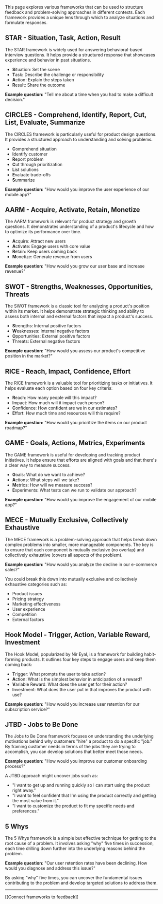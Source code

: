 This page explores various frameworks that can be used to structure feedback and problem-solving approaches in different contexts. Each framework provides a unique lens through which to analyze situations and formulate responses.

## STAR - Situation, Task, Action, Result

The STAR framework is widely used for answering behavioral-based interview questions. It helps provide a structured response that showcases experience and behavior in past situations.

- **S**ituation: Set the scene
- **T**ask: Describe the challenge or responsibility
- **A**ction: Explain the steps taken
- **R**esult: Share the outcome

**Example question:** "Tell me about a time when you had to make a difficult decision."

## CIRCLES - Comprehend, Identify, Report, Cut, List, Evaluate, Summarize

The CIRCLES framework is particularly useful for product design questions. It provides a structured approach to understanding and solving problems.

- **C**omprehend situation
- **I**dentify customer
- **R**eport problem
- **C**ut through prioritization
- **L**ist solutions
- **E**valuate trade-offs
- **S**ummarize

**Example question:** "How would you improve the user experience of our mobile app?"

## AARM - Acquire, Activate, Retain, Monetize

The AARM framework is relevant for product strategy and growth questions. It demonstrates understanding of a product's lifecycle and how to optimize its performance over time.

- **A**cquire: Attract new users
- **A**ctivate: Engage users with core value
- **R**etain: Keep users coming back
- **M**onetize: Generate revenue from users

**Example question:** "How would you grow our user base and increase revenue?"

## SWOT - Strengths, Weaknesses, Opportunities, Threats

The SWOT framework is a classic tool for analyzing a product's position within its market. It helps demonstrate strategic thinking and ability to assess both internal and external factors that impact a product's success.

- **S**trengths: Internal positive factors
- **W**eaknesses: Internal negative factors
- **O**pportunities: External positive factors
- **T**hreats: External negative factors

**Example question:** "How would you assess our product's competitive position in the market?"

## RICE - Reach, Impact, Confidence, Effort

The RICE framework is a valuable tool for prioritizing tasks or initiatives. It helps evaluate each option based on four key criteria:

- **R**each: How many people will this impact?
- **I**mpact: How much will it impact each person?
- **C**onfidence: How confident are we in our estimates?
- **E**ffort: How much time and resources will this require?

**Example question:** "How would you prioritize the items on our product roadmap?"

## GAME - Goals, Actions, Metrics, Experiments

The GAME framework is useful for developing and tracking product initiatives. It helps ensure that efforts are aligned with goals and that there's a clear way to measure success.

- **G**oals: What do we want to achieve?
- **A**ctions: What steps will we take?
- **M**etrics: How will we measure success?
- **E**xperiments: What tests can we run to validate our approach?

**Example question:** "How would you improve the engagement of our mobile app?"

## MECE - Mutually Exclusive, Collectively Exhaustive

The MECE framework is a problem-solving approach that helps break down complex problems into smaller, more manageable components. The key is to ensure that each component is mutually exclusive (no overlap) and collectively exhaustive (covers all aspects of the problem).

**Example question:** "How would you analyze the decline in our e-commerce sales?"

You could break this down into mutually exclusive and collectively exhaustive categories such as:
- Product issues
- Pricing strategy
- Marketing effectiveness
- User experience
- Competition
- External factors

## Hook Model - Trigger, Action, Variable Reward, Investment

The Hook Model, popularized by Nir Eyal, is a framework for building habit-forming products. It outlines four key steps to engage users and keep them coming back:

- **T**rigger: What prompts the user to take action?
- **A**ction: What is the simplest behavior in anticipation of a reward?
- **V**ariable Reward: What does the user get for their action?
- **I**nvestment: What does the user put in that improves the product with use?

**Example question:** "How would you increase user retention for our subscription service?"

## JTBD - Jobs to Be Done

The Jobs to Be Done framework focuses on understanding the underlying motivations behind why customers "hire" a product to do a specific "job." By framing customer needs in terms of the jobs they are trying to accomplish, you can develop solutions that better meet those needs.

**Example question:** "How would you improve our customer onboarding process?"

A JTBD approach might uncover jobs such as:
- "I want to get up and running quickly so I can start using the product right away."
- "I want to feel confident that I'm using the product correctly and getting the most value from it."
- "I want to customize the product to fit my specific needs and preferences."

## 5 Whys

The 5 Whys framework is a simple but effective technique for getting to the root cause of a problem. It involves asking "why" five times in succession, each time drilling down further into the underlying reasons behind the problem.

**Example question:** "Our user retention rates have been declining. How would you diagnose and address this issue?"

By asking "why" five times, you can uncover the fundamental issues contributing to the problem and develop targeted solutions to address them.

---

[[Connect frameworks to feedback]]